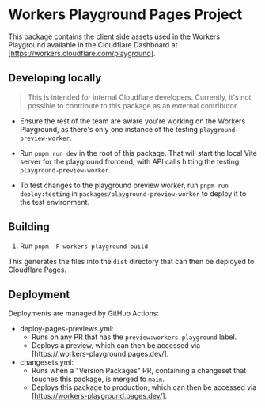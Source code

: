 # Workers Playground Pages Project

This package contains the client side assets used in the Workers Playground available in the Cloudflare Dashboard at [https://workers.cloudflare.com/playground].

## Developing locally

> This is intended for internal Cloudflare developers. Currently, it's not possible to contribute to this package as an external contributor

- Ensure the rest of the team are aware you're working on the Workers Playground, as there's only one instance of the testing `playground-preview-worker`.

- Run `pnpm run dev` in the root of this package. That will start the local Vite server for the playground frontend, with API calls hitting the testing `playground-preview-worker`.

- To test changes to the playground preview worker, run `pnpm run deploy:testing` in `packages/playground-preview-worker` to deploy it to the test environment.

## Building

1. Run `pnpm -F workers-playground build`

This generates the files into the `dist` directory that can then be deployed to Cloudflare Pages.

## Deployment

Deployments are managed by GitHub Actions:

- deploy-pages-previews.yml:
  - Runs on any PR that has the `preview:workers-playground` label.
  - Deploys a preview, which can then be accessed via [https://<SHA>.workers-playground.pages.dev/].
- changesets.yml:
  - Runs when a "Version Packages" PR, containing a changeset that touches this package, is merged to `main`.
  - Deploys this package to production, which can then be accessed via [https://workers-playground.pages.dev/].
